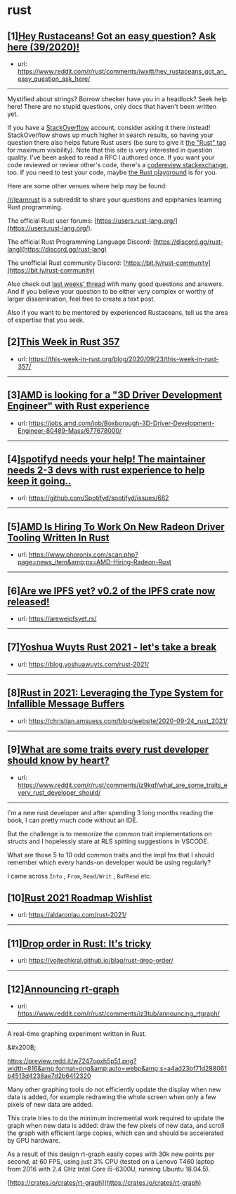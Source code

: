 # rust
## [1][Hey Rustaceans! Got an easy question? Ask here (39/2020)!](https://www.reddit.com/r/rust/comments/iwxitt/hey_rustaceans_got_an_easy_question_ask_here/)
- url: https://www.reddit.com/r/rust/comments/iwxitt/hey_rustaceans_got_an_easy_question_ask_here/
---
Mystified about strings? Borrow checker have you in a headlock? Seek help here! There are no stupid questions, only docs that haven't been written yet.

If you have a [StackOverflow](http://stackoverflow.com/) account, consider asking it there instead! StackOverflow shows up much higher in search results, so having your question there also helps future Rust users (be sure to give it [the "Rust" tag](http://stackoverflow.com/questions/tagged/rust) for maximum visibility). Note that this site is very interested in question quality. I've been asked to read a RFC I authored once. If you want your code reviewed or review other's code, there's a [codereview stackexchange](https://codereview.stackexchange.com/questions/tagged/rust), too. If you need to test your code, maybe [the Rust playground](https://play.rust-lang.org) is for you.

Here are some other venues where help may be found:

[/r/learnrust](https://www.reddit.com/r/learnrust) is a subreddit to share your questions and epiphanies learning Rust programming.

The official Rust user forums: [https://users.rust-lang.org/](https://users.rust-lang.org/).

The official Rust Programming Language Discord: [https://discord.gg/rust-lang](https://discord.gg/rust-lang)

The unofficial Rust community Discord: [https://bit.ly/rust-community](https://bit.ly/rust-community)

Also check out [last weeks' thread](https://reddit.com/r/rust/comments/ismh8n/hey_rustaceans_got_an_easy_question_ask_here/) with many good questions and answers. And if you believe your question to be either very complex or worthy of larger dissemination, feel free to create a text post.

Also if you want to be mentored by experienced Rustaceans, tell us the area of expertise that you seek.
## [2][This Week in Rust 357](https://www.reddit.com/r/rust/comments/iyjzb8/this_week_in_rust_357/)
- url: https://this-week-in-rust.org/blog/2020/09/23/this-week-in-rust-357/
---

## [3][AMD is looking for a "3D Driver Development Engineer" with Rust experience](https://www.reddit.com/r/rust/comments/iz6ric/amd_is_looking_for_a_3d_driver_development/)
- url: https://jobs.amd.com/job/Boxborough-3D-Driver-Development-Engineer-80489-Mass/677678000/
---

## [4][spotifyd needs your help! The maintainer needs 2-3 devs with rust experience to help keep it going..](https://www.reddit.com/r/rust/comments/izfaob/spotifyd_needs_your_help_the_maintainer_needs_23/)
- url: https://github.com/Spotifyd/spotifyd/issues/682
---

## [5][AMD Is Hiring To Work On New Radeon Driver Tooling Written In Rust](https://www.reddit.com/r/rust/comments/izi8q2/amd_is_hiring_to_work_on_new_radeon_driver/)
- url: https://www.phoronix.com/scan.php?page=news_item&amp;px=AMD-Hiring-Radeon-Rust
---

## [6][Are we IPFS yet? v0.2 of the IPFS crate now released!](https://www.reddit.com/r/rust/comments/izdun1/are_we_ipfs_yet_v02_of_the_ipfs_crate_now_released/)
- url: https://areweipfsyet.rs/
---

## [7][Yoshua Wuyts Rust 2021 - let's take a break](https://www.reddit.com/r/rust/comments/iz7lmv/yoshua_wuyts_rust_2021_lets_take_a_break/)
- url: https://blog.yoshuawuyts.com/rust-2021/
---

## [8][Rust in 2021: Leveraging the Type System for Infallible Message Buffers](https://www.reddit.com/r/rust/comments/izextq/rust_in_2021_leveraging_the_type_system_for/)
- url: https://christian.amsuess.com/blog/website/2020-09-24_rust_2021/
---

## [9][What are some traits every rust developer should know by heart?](https://www.reddit.com/r/rust/comments/iz9kqf/what_are_some_traits_every_rust_developer_should/)
- url: https://www.reddit.com/r/rust/comments/iz9kqf/what_are_some_traits_every_rust_developer_should/
---
I'm a new rust developer and after spending 3 long months reading the book, I can pretty much  code without an IDE.

But the challenge is to memorize the common trait implementations on structs and I hopelessly stare at RLS spitting suggestions in VSCODE.

What are those 5 to 10 odd common traits and the impl fns that I should remember which every hands-on developer would be using regularly?

I came across `Into` , `From`, `Read/Writ` , `BufRead` etc.
## [10][Rust 2021 Roadmap Wishlist](https://www.reddit.com/r/rust/comments/izd2ap/rust_2021_roadmap_wishlist/)
- url: https://aldaronlau.com/rust-2021/
---

## [11][Drop order in Rust: It's tricky](https://www.reddit.com/r/rust/comments/iz5r0y/drop_order_in_rust_its_tricky/)
- url: https://vojtechkral.github.io/blag/rust-drop-order/
---

## [12][Announcing rt-graph](https://www.reddit.com/r/rust/comments/iz3tub/announcing_rtgraph/)
- url: https://www.reddit.com/r/rust/comments/iz3tub/announcing_rtgraph/
---
A real-time graphing experiment written in Rust.

&amp;#x200B;

https://preview.redd.it/w7247opxh5p51.png?width=816&amp;format=png&amp;auto=webp&amp;s=a4ad23bf71d288061b4513d4238ae7d2b6412320

Many other graphing tools do not efficiently update the display when new data is added, for example redrawing the whole screen when only a few pixels of new data are added.

This crate tries to do the minimum incremental work required to update the graph when new data is added: draw the few pixels of new data, and scroll the graph with efficient large copies, which can and should be accelerated by GPU hardware.

As a result of this design rt-graph easily copes with 30k new points per second, at 60 FPS, using just 3% CPU (tested on a Lenovo T460 laptop from 2016 with 2.4 GHz Intel Core i5-6300U, running Ubuntu 18.04.5).

[https://crates.io/crates/rt-graph](https://crates.io/crates/rt-graph)
